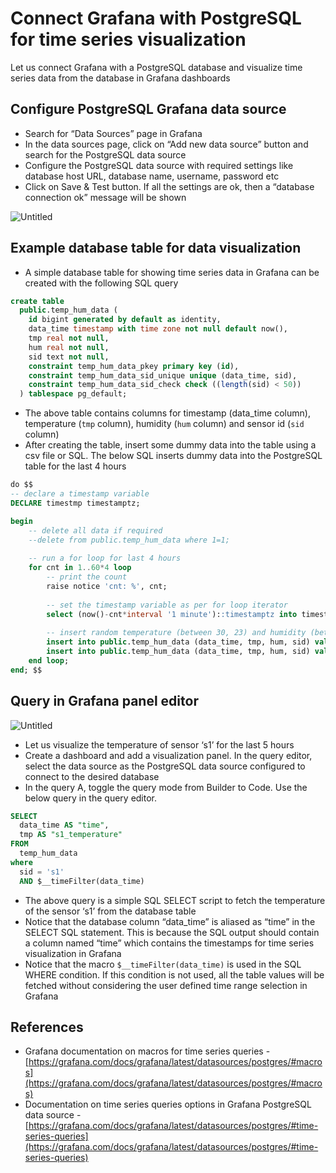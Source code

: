 
# Connect Grafana with PostgreSQL for time series visualization

Let us connect Grafana with a PostgreSQL database and visualize time series data from the database in Grafana dashboards

## Configure PostgreSQL Grafana data source

-   Search for “Data Sources” page in Grafana
-   In the data sources page, click on “Add new data source” button and search for the PostgreSQL data source
-   Configure the PostgreSQL data source with required settings like database host URL, database name, username, password etc
-   Click on Save & Test button. If all the settings are ok, then a “database connection ok” message will be shown

![Untitled](https://prod-files-secure.s3.us-west-2.amazonaws.com/e2127588-bc2c-4960-9072-182c822d4772/b9a9db4e-49f5-48a9-ab49-3d5c20ca4007/Untitled.png)

## Example database table for data visualization

-   A simple database table for showing time series data in Grafana can be created with the following SQL query

```sql
create table
  public.temp_hum_data (
    id bigint generated by default as identity,
    data_time timestamp with time zone not null default now(),
    tmp real not null,
    hum real not null,
    sid text not null,
    constraint temp_hum_data_pkey primary key (id),
    constraint temp_hum_data_sid_unique unique (data_time, sid),
    constraint temp_hum_data_sid_check check ((length(sid) < 50))
  ) tablespace pg_default;

```

-   The above table contains columns for timestamp (data_time column), temperature (`tmp` column), humidity (`hum` column) and sensor id (`sid` column)
-   After creating the table, insert some dummy data into the table using a csv file or SQL. The below SQL inserts dummy data into the PostgreSQL table for the last 4 hours

```sql
do $$
-- declare a timestamp variable
DECLARE timestmp timestamptz;

begin
	-- delete all data if required
	--delete from public.temp_hum_data where 1=1;
	
	-- run a for loop for last 4 hours
	for cnt in 1..60*4 loop
		-- print the count
		raise notice 'cnt: %', cnt;
		
		-- set the timestamp variable as per for loop iterator
		select (now()-cnt*interval '1 minute')::timestamptz into timestmp;
		
		-- insert random temperature (between 30, 23) and humidity (between 42, 48) data for sensors s1 and s2. 
		insert into public.temp_hum_data (data_time, tmp, hum, sid) values (timestmp, random()*(30-23+1)+23::float4, random()*(48-42+1)+42::float4, 's1');
		insert into public.temp_hum_data (data_time, tmp, hum, sid) values (timestmp, random()*(30-23+1)+23::float4, random()*(48-42+1)+42::float4, 's2');
	end loop;
end; $$

```

## Query in Grafana panel editor

![Untitled](https://prod-files-secure.s3.us-west-2.amazonaws.com/e2127588-bc2c-4960-9072-182c822d4772/8f0e83ae-0829-4ebe-97b9-ca272dd86e20/Untitled.png)

-   Let us visualize the temperature of sensor ‘s1’ for the last 5 hours
-   Create a dashboard and add a visualization panel. In the query editor, select the data source as the PostgreSQL data source configured to connect to the desired database
-   In the query A, toggle the query mode from Builder to Code. Use the below query in the query editor.

```sql
SELECT
  data_time AS "time",
  tmp AS "s1_temperature"
FROM
  temp_hum_data
where
  sid = 's1'
  AND $__timeFilter(data_time)

```

-   The above query is a simple SQL SELECT script to fetch the temperature of the sensor ‘s1’ from the database table
-   Notice that the database column “data_time” is aliased as “time” in the SELECT SQL statement. This is because the SQL output should contain a column named “time” which contains the timestamps for time series visualization in Grafana
-   Notice that the macro `$__timeFilter(data_time)` is used in the SQL WHERE condition. If this condition is not used, all the table values will be fetched without considering the user defined time range selection in Grafana

## References

-   Grafana documentation on macros for time series queries - [https://grafana.com/docs/grafana/latest/datasources/postgres/#macros](https://grafana.com/docs/grafana/latest/datasources/postgres/#macros)
-   Documentation on time series queries options in Grafana PostgreSQL data source - [https://grafana.com/docs/grafana/latest/datasources/postgres/#time-series-queries](https://grafana.com/docs/grafana/latest/datasources/postgres/#time-series-queries)
<!--stackedit_data:
eyJoaXN0b3J5IjpbMjAxNjg1NzQzMV19
-->